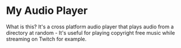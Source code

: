 # My Audio Player

What is this? It's a cross platform audio player that plays audio from a directory at random - It's useful for 
playing copyright free music while streaming on Twitch for example.
